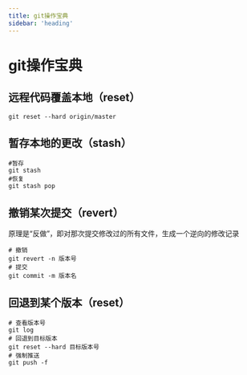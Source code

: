 ```yaml
---
title: git操作宝典
sidebar: 'heading'
---
```


# git操作宝典


## 远程代码覆盖本地（reset）

```
git reset --hard origin/master
```

## 暂存本地的更改（stash）

```
#暂存
git stash
#恢复
git stash pop
```

## 撤销某次提交（revert）

原理是“反做”，即对那次提交修改过的所有文件，生成一个逆向的修改记录

```
# 撤销
git revert -n 版本号 
# 提交
git commit -m 版本名 
```


## 回退到某个版本（reset）

```
# 查看版本号
git log
# 回退到目标版本
git reset --hard 目标版本号
# 强制推送
git push -f 
```
